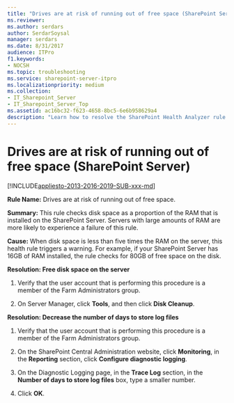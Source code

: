 ```yaml
---
title: "Drives are at risk of running out of free space (SharePoint Server)"
ms.reviewer: 
ms.author: serdars
author: SerdarSoysal
manager: serdars
ms.date: 8/31/2017
audience: ITPro
f1.keywords:
- NOCSH
ms.topic: troubleshooting
ms.service: sharepoint-server-itpro
ms.localizationpriority: medium
ms.collection:
- IT_Sharepoint_Server
- IT_Sharepoint_Server_Top
ms.assetid: ac16bc32-f623-4658-8bc5-6e6b958629a4
description: "Learn how to resolve the SharePoint Health Analyzer rule: Drives are at risk of running out of free space, for SharePoint Server."
---
```


# Drives are at risk of running out of free space (SharePoint Server)

[!INCLUDE[appliesto-2013-2016-2019-SUB-xxx-md](../includes/appliesto-2013-2016-2019-SUB-xxx-md.md)]
  
 **Rule Name:** Drives are at risk of running out of free space. 
  
 **Summary:** This rule checks disk space as a proportion of the RAM that is installed on the SharePoint Server. Servers with large amounts of RAM are more likely to experience a failure of this rule. 
  
 **Cause:** When disk space is less than five times the RAM on the server, this health rule triggers a warning. For example, if your SharePoint Server has 16GB of RAM installed, the rule checks for 80GB of free space on the disk. 
  
 **Resolution: Free disk space on the server**
  
1. Verify that the user account that is performing this procedure is a member of the Farm Administrators group.
    
2. On Server Manager, click **Tools**, and then click **Disk Cleanup**.
    
**Resolution: Decrease the number of days to store log files**
  
1. Verify that the user account that is performing this procedure is a member of the Farm Administrators group.
    
2. On the SharePoint Central Administration website, click **Monitoring**, in the **Reporting** section, click **Configure diagnostic logging**.
    
3. On the Diagnostic Logging page, in the **Trace Log** section, in the **Number of days to store log files** box, type a smaller number. 
    
4. Click **OK**.
    

